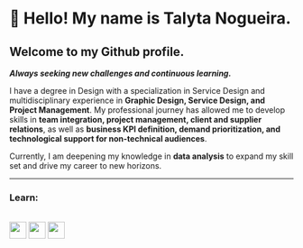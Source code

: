 # 👋 Hello! My name is Talyta Nogueira.
## Welcome to my Github profile.



**_Always seeking new challenges and continuous learning._**

I have a degree in Design with a specialization in Service Design and multidisciplinary experience in **Graphic Design, Service Design, and Project Management**. My professional journey has allowed me to develop skills in **team integration, project management, client and supplier relations**, as well as **business KPI definition, demand prioritization, and technological support for non-technical audiences**.  

Currently, I am deepening my knowledge in **data analysis** to expand my skill set and drive my career to new horizons.

-------------

### Learn:
<div style="display: inline_block"><br>
<img align="center" src="https://cdn.jsdelivr.net/gh/devicons/devicon@latest/icons/python/python-original.svg" width="30" height="30"/>
<img align="center" src="https://cdn.jsdelivr.net/gh/devicons/devicon@latest/icons/postgresql/postgresql-original.svg" width="30" height="30"/>
<img align="center" src="https://cdn.jsdelivr.net/gh/devicons/devicon@latest/icons/mysql/mysql-original.svg" width="30" height="30"/>
</div>     
